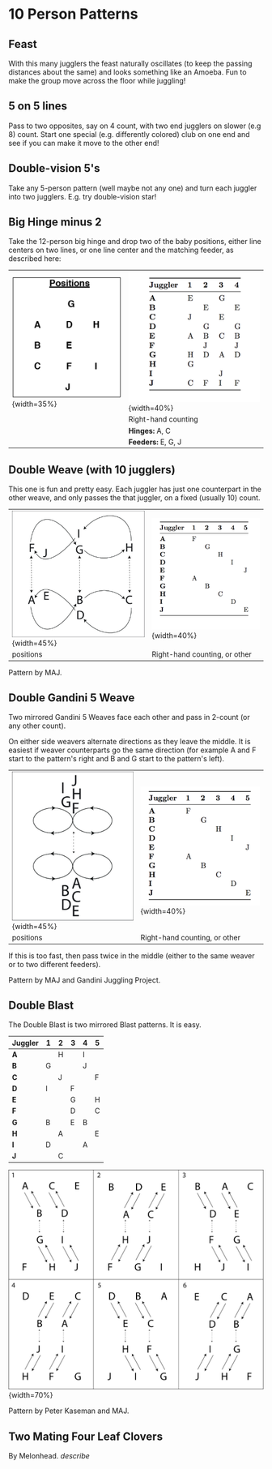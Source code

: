 # 10 Person Patterns

## Feast

   With this many jugglers the feast naturally oscillates (to keep the passing distances about the same)
 and looks something like an Amoeba.   Fun to make the group move across the floor while juggling!

## 5 on 5 lines

Pass to two opposites, say on 4 count, with two end jugglers on slower (e.g 8) count.   Start one special (e.g. differently colored) club on one end and see if you can make it move to the other end!

## Double-vision 5's

 Take any 5-person pattern (well maybe not any one) and turn each juggler into two jugglers.
 E.g. try double-vision star! 


## Big Hinge minus 2

  Take the 12-person big hinge and drop two of the baby positions, either line centers
 on two lines, or one line center and the matching feeder, as described here:

|                                        |                          |
|------------|------------|
| ![](./media/image100.png){width=35%} | ![](./media/bighingem2table.png){width=40%} |
|   |    Right-hand counting |
|        | **Hinges:** A, C |
|        | **Feeders:** E, G, J |


## Double Weave (with 10 jugglers)

This one is fun and pretty easy.  Each juggler has just one counterpart in the other weave, and only
passes the that juggler, on a fixed (usually 10) count.

|                                        |                          |
|------------|------------|
| ![](./media/image115.jpeg){width=45%} | ![](./media/10doubleweavetable.png){width=40%} |
| positions                                       |    Right-hand counting, or other |


Pattern by MAJ.

## Double Gandini 5 Weave

Two mirrored Gandini 5 Weaves face each other and pass in 2-count (or any other
count).

On either side weavers alternate directions as they leave the middle. It is easiest if weaver counterparts go the same
direction (for example A and F start to the pattern's right and B and G start to
the pattern's left).


|                                        |                          |
|------------|------------|
| ![](./media/image116.jpeg){width=45%} | ![](./media/doublegandini5table.png){width=40%} |
| positions                                       |    Right-hand counting, or other |


If this is too fast, then pass twice in the middle (either to the same weaver or
to two different feeders).

Pattern by MAJ and Gandini Juggling Project.

## Double Blast

The Double Blast is two mirrored Blast patterns. It is easy.

| **Juggler** | **1** | **2** | **3** | **4** | **5** |
|-------------|-------|-------|-------|-------|-------|
| **A**       |       | H     |       | I     |       |
| **B**       | G     |       |       | J     |       |
| **C**       |       | J     |       |       | F     |
| **D**       | I     |       | F     |       |       |
| **E**       |       |       | G     |       | H     |
| **F**       |       |       | D     |       | C     |
| **G**       | B     |       | E     | B     |       |
| **H**       |       | A     |       |       | E     |
| **I**       | D     |       |       | A     |       |
| **J**       |       | C     |       |       |       |

![](./media/image117.jpeg){width=70%}

Pattern by Peter Kaseman and MAJ.

## Two Mating Four Leaf Clovers

By Melonhead. *describe*
